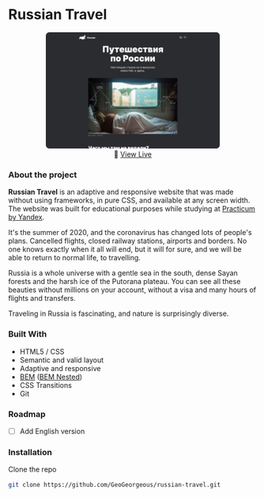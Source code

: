 # Russian Travel

<p align="center" width="100%">
    <a href="https://geogeorgeous.github.io/russian-travel/"><img width="70%" src="./README.png"></a><br>
       🚀 <a href="https://geogeorgeous.github.io/russian-travel/">View Live</a>
</p>


### About the project
**Russian Travel** is an adaptive and responsive website that was made without using frameworks, in pure CSS, and available at any screen width. The website was built for educational purposes while studying at [Practicum by Yandex](https://praktikum.yandex.ru/).

It's the summer of 2020, and the coronavirus has changed lots of people's plans. Cancelled flights, closed railway stations, airports and borders. No one knows exactly when it all will end, but it will for sure, and we will be able to return to normal life, to travelling.

Russia is a whole universe with a gentle sea in the south, dense Sayan forests and the harsh ice of the Putorana plateau. You can see all these beauties without millions on your account, without a visa and many hours of flights and transfers.

Traveling in Russia is fascinating, and nature is surprisingly diverse.

### Built With

  - HTML5 / CSS
  - Semantic and valid layout
  - Adaptive and responsive
  - [BEM](https://en.bem.info/) ([BEM Nested](https://en.bem.info/methodology/filestructure/#nested))
  - CSS Transitions
  - Git

### Roadmap
- [ ] Add English version

### Installation

Clone the repo
   ```sh
   git clone https://github.com/GeoGeorgeous/russian-travel.git
   ```

